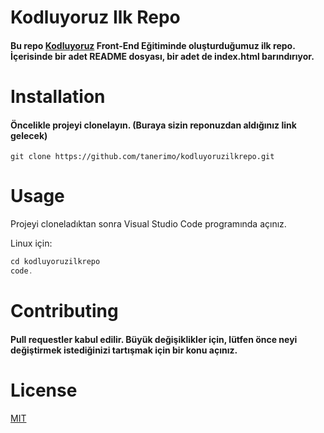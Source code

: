 # Kodluyoruz Ilk Repo

#### Bu repo [Kodluyoruz](https://www.kodluyoruz.org) Front-End Eğitiminde oluşturduğumuz ilk repo. İçerisinde bir adet README dosyası, bir adet de index.html barındırıyor.

# Installation
#### Öncelikle projeyi clonelayın. (Buraya sizin reponuzdan aldığınız link gelecek)

```
git clone https://github.com/tanerimo/kodluyoruzilkrepo.git
```

# Usage
Projeyi cloneladıktan sonra Visual Studio Code programında açınız.

Linux için:
``` javascript
cd kodluyoruzilkrepo
code.
```

# Contributing

#### Pull requestler kabul edilir. Büyük değişiklikler için, lütfen önce neyi değiştirmek istediğinizi tartışmak için bir konu açınız.

# License

[MIT](https://www.choosealicense.com/licenses/mit/)




